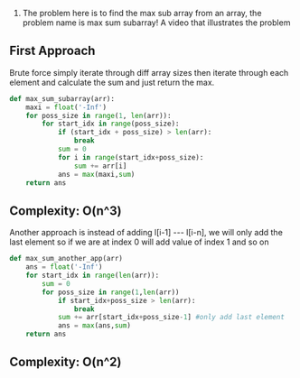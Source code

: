 1) The problem here is to find the max sub array from an array, the problem name is max sum subarray!
A video that illustrates the problem
## First Approach
Brute force simply iterate through diff array sizes then iterate through each element and calculate 
the sum and just return the max.

```python 
def max_sum_subarray(arr):
    maxi = float('-Inf')
    for poss_size in range(1, len(arr)):
        for start_idx in range(poss_size):
            if (start_idx + poss_size) > len(arr):
                break
            sum = 0
            for i in range(start_idx+poss_size):
                sum += arr[i]
            ans = max(maxi,sum)
    return ans


```
## Complexity: O(n^3)

Another approach is instead of adding l[i-1] --- l[i-n], we will only add the last element so if we are at index 0 will add value of index 1 and so on 
```python
def max_sum_another_app(arr)
    ans = float('-Inf')
    for start_idx in range(len(arr)):
        sum = 0
        for poss_size in range(1,len(arr))
            if start_idx+poss_size > len(arr):
                break
            sum += arr[start_idx+poss_size-1] #only add last element
            ans = max(ans,sum)
    return ans

```
## Complexity: O(n^2)


